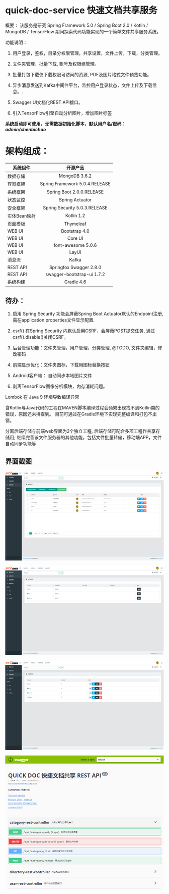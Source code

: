 # quick-doc-service 快速文档共享服务
概要： 该服务是研究 Spring Framework 5.0 / Spring Boot 2.0 / Kotlin / MongoDB / TensorFlow 期间探索代码功能实现的一个简单文件共享服务系统。

功能说明：

1. 用户登录，鉴权，目录分权限管理，共享设置，文件上传，下载，分类管理。

2. 文件夹管理，批量下载, 账号及权限组管理。

2. 批量打包下载仅下载权限可访问的资源, PDF及图片格式文件预览功能。

3. 异步消息发送到Kafka中间件平台，监控用户登录状态，文件上传及下载信息。.

4. Swagger UI文档化REST API接口。

5. 引入TensorFlow引擎自动分析图片，增加图片标签

**系统启动即可使用，无需数据初始化脚本，默认用户名/密码：_admin/chenbichao_**

# 架构组成： 
| **系统组件** |  **开源产品**| 
| ------   |:------:|
| 数据存储 | MongoDB 3.6.2  |
| 容器框架 | Spring Framework 5.0.4.RELEASE  |
| 系统框架 | Spring Boot 2.0.0.RELEASE |
| 状态监控 | Spring Actuator  |
| 安全框架 | Spring Security 5.0.3.RELEASE  |
| 实体Bean映射 | Kotlin 1.2  |
| 页面模板 | Thymeleaf  |
| WEB UI | Bootstrap 4.0  |
| WEB UI | Core UI  | 
| WEB UI | font-awesome 5.0.6  |
| WEB UI | LayUI  |
| 消息流 |  Kafka | 
| REST API |  Springfox Swagger 2.8.0 | 
| REST API |  swagger-bootstrap-ui 1.7.2 | 
| 系统构建 |  Gradle 4.6  |

## 待办：

1. 启用 Spring Security 功能会屏蔽Spring Boot Actuator默认的Endpoint注册, 需在application.properties文件显示配置.

2. csrf() 在Spring Security 内默认启用CSRF，会屏蔽POST提交任务, 通过csrf().disable()关闭CSRF。

3. 后台管理功能：文件夹管理，用户管理，分类管理, @TODO, 文件夹编辑，修改密码

4. 前端显示优化：文件夹图标，下载用图标替换按钮

5. Android客户端： 自动同步本地图片文件

6. 剥离TensorFlow图像分析模块，内存消耗问题。

Lombok 在 Java 9 环境导致编译异常

含Kotlin与Java代码的工程在MAVEN脚本编译过程会频繁出现找不到Kotlin类的错误，原因还未排查到。
目前可通过在Gradle环境下实现完整编译和打包不出错。

分离后端存储与前端web界面为2个独立工程, 后端存储可配合多项工程作共享存储用;
继续完善该文件服务器的其他功能，包括文件批量转储，移动端APP，文件自动同步功能等

## 界面截图
![用户管理界面](https://raw.githubusercontent.com/cbcgorilla/quick-doc-service/master/image_src/user-management-ui.png)

![文件访问界面](https://raw.githubusercontent.com/cbcgorilla/quick-doc-service/master/image_src/file-management-ui.png)

![文件夹配置界面](https://raw.githubusercontent.com/cbcgorilla/quick-doc-service/master/image_src/folder-management-ui.png)

![REST API接口](https://raw.githubusercontent.com/cbcgorilla/quick-doc-service/master/image_src/restapi.png)